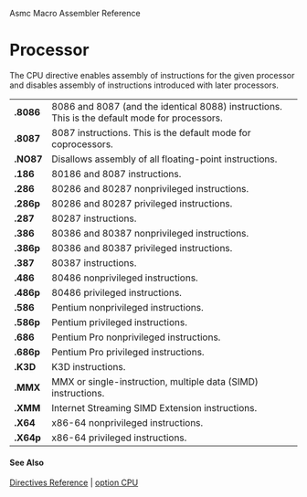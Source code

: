 Asmc Macro Assembler Reference

# Processor

The CPU directive enables assembly of instructions for the given processor and disables assembly of instructions introduced with later processors.

<table>
<tr><td><b>.8086</b></td><td>8086 and 8087 (and the identical 8088) instructions. This is the default mode for processors.</td></tr>
<tr><td><b>.8087</b></td><td>8087 instructions. This is the default mode for coprocessors.</td></tr>
<tr><td><b>.NO87</b></td><td>Disallows assembly of all floating-point instructions.</td></tr>
<tr><td><b>.186</b></td><td>80186 and 8087 instructions.</td></tr>
<tr><td><b>.286</b></td><td>80286 and 80287 nonprivileged instructions.</td></tr>
<tr><td><b>.286p</b></td><td>80286 and 80287 privileged instructions.</td></tr>
<tr><td><b>.287</b></td><td>80287 instructions.</td></tr>
<tr><td><b>.386</b></td><td>80386 and 80387 nonprivileged instructions.</td></tr>
<tr><td><b>.386p</b></td><td>80386 and 80387 privileged instructions.</td></tr>
<tr><td><b>.387</b></td><td>80387 instructions.</td></tr>
<tr><td><b>.486</b></td><td>80486 nonprivileged instructions.</td></tr>
<tr><td><b>.486p</b></td><td>80486 privileged instructions.</td></tr>
<tr><td><b>.586</b></td><td>Pentium nonprivileged instructions.</td></tr>
<tr><td><b>.586p</b></td><td>Pentium privileged instructions.</td></tr>
<tr><td><b>.686</b></td><td>Pentium Pro nonprivileged instructions.</td></tr>
<tr><td><b>.686p</b></td><td>Pentium Pro privileged instructions.</td></tr>
<tr><td><b>.K3D</b></td><td>K3D instructions.</td></tr>
<tr><td><b>.MMX</b></td><td>MMX or single-instruction, multiple data (SIMD) instructions.</td></tr>
<tr><td><b>.XMM</b></td><td>Internet Streaming SIMD Extension instructions.</td></tr>
<tr><td><b>.X64</b></td><td>x86-64 nonprivileged instructions.</td></tr>
<tr><td><b>.X64p</b></td><td>x86-64 privileged instructions.</td></tr>
</table>

#### See Also

[Directives Reference](readme.md) | [option CPU](../command/option-cpu.md)
